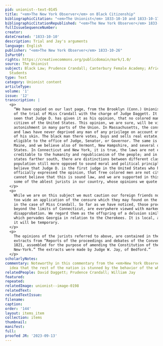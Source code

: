 ```yaml
---
pid: unionist--text-0145
title: "<em>The New York Observer</em> on Black Citizenship"
bibliographicCitation: "<em>The Unionist</em> 1833-10-10 and 1833-10-17"
bibliographicCitationRepublished: "<em>The New York Observer</em> 1833-10-26"
fullIssueSequenceNumber: 
creator: 
dateCreated: '1833-10-10'
description: Trial and Jay's arguments
language: English
publisher: "<em>The New York Observer</em> 1833-10-26"
IsPartOf: 
rights: https://creativecommons.org/publicdomain/mark/1.0/
source: The Unionist
subject: Black Law; Prudence Crandall; Canterbury Female Academy; African-American
  Students
type: Text
category: Unionist content
articleType: 
volume: '1'
issue: '12'
transcription: |
  <p>
    “We have copied on our last page, from the Brooklyn (Conn.) Unionist, a report
    of the trial of Miss Crandall with the charge of Judge Daggett. It will be
    seen that Judge D. has given it as his opinion, that no colored man is a
    citizen of the United States. This opinion, we are sure, will be viewed with
    astonishment in many parts of the Union. In Massachusetts, the constitution
    and laws have never deprived any man of any privilege on account of the color
    of his skin. The black man there votes, buys and sells real estate, and is
    eligible to the office of Judge, Senator, or Governor. The same is true of
    Maine, and we believe also of Vermont, New Hampshire, and several other
    States. In Connecticut and New York, it is true, the laws are not equally
    creditable to the humanity and republicanism of the people; and in most of the
    states farther south, there are distinctions between different classes of the
    population still more opposed to sound moral and political principle, but we
    believe that Judge D. is the first judge in the United States who has
    officially expressed the opinion, that free colored men are not citizens. We
    cannot believe that this is sound law, and we are supported in this belief by
    some of the ablest jurists in our country, whose opinions we quote below.
  </p>
  <p>
    While we are on this subject we must caution our foreign friends not to make
    too wide an application of the censure which they may found on the proceedings
    in the case of Miss Crandall. So far as we have noticed, those proceedings,
    beyond the limits of Connecticut, are everywhere viewed with marked
    disapprobation. We regard them as the offspring of a delusion similar to that
    which pervades Georgia in relation to the Cherokees. It is local, and we trust
    it will be temporary.
  </p>
  <p>
    The opinions of the jurists referred to above, are contained in the following
    extracts from “Reports of the proceedings and debates of the Convention of
    1821, assembled for the purpose of amending the Constitution of the State of
    New-York.” The extracts were made by Judge W. Jay, of Bedford.”
  </p>
scholarlyNotes: 
commentary: Noteworthy in this commentary from the <em>New York Observer</em> is the
  idea that the rest of the nation is stunned by the behavior of the white Canterburians.
relatedPeople: David Daggett; Prudence Crandall; William Jay
featured: 
repeated: 
relatedImage: unionist--image-0198
relatedText: 
relatedTextIssue: 
filename: 
caption: 
order: '144'
layout: items_item
collection: items
thumbnail: 
manifest: 
full: 
proofed JR: '2023-09-13'
---
```

